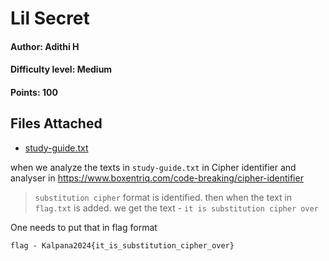 # Lil Secret
#### Author: Adithi H
#### Difficulty level: Medium
#### Points: 100

## Files Attached 
* [study-guide.txt](/Lil%20Secret/study-guide.txt)

when we analyze the texts in `study-guide.txt` in Cipher identifier and analyser in https://www.boxentriq.com/code-breaking/cipher-identifier

> `substitution cipher` format is identified.
then when the text in `flag.txt` is added. we get the text - `it is substitution cipher over`

One needs to put that in flag format

`flag - Kalpana2024{it_is_substitution_cipher_over}`